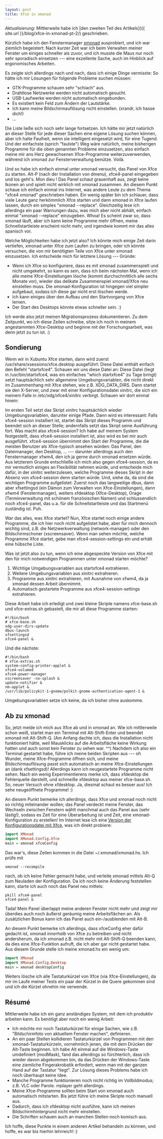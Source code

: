 ```yaml
---
layout: post
title: Xfce in xmonad
---
```


*Aktualisierung*: Mittlerweile habe ich [den zweiten Teil des Artikels]({{ site.url }}/blog/xfce-in-xmonad-pt-2/) geschrieben.

Kürzlich habe ich den Fenstermanager [xmonad] ausprobiert, und ich war ziemlich begeistert: Nach kurzer Zeit war ich beim Verwalten meiner Fenster um einiges schneller als zuvor, und ich musste die Maus nur noch sehr sporadisch einsetzen --- eine exzellente Sache, auch im Hinblick auf ergonomisches Arbeiten.

Es zeigte sich allerdings nach und nach, dass ich einige Dinge vermisste: So hätte ich mir Lösungen für folgende Probleme suchen müssen:

- GTK-Programme schauen sehr "schiach" aus.
- Drahtlose Netzwerke werden nicht automatisch gesucht.
- USB-Laufwerke werden nicht automatisch eingebunden.
- Es existiert kein Feld zum Ändern der Lautstärke.
- Ich kann meine Bildschirmauflösung nicht einstellen. (xrandr, ich hasse dich!)
- ...

Die Liste ließe sich noch sehr lange fortsetzen. Ich hätte mir jetzt natürlich an dieser Stelle für jede dieser Sachen eine eigene Lösung suchen können, aber ich halte Faulheit, wenn sie intelligent eingesetzt wird, für eine Tugend. Und der einfachste (sprich "faulste") Weg wäre natürlich, meine bisherigen Programme für die oben genannten Probleme einzusetzen, also einfach meine mir ans Herz gewachsenen Xfce-Programme weiterzuverwenden, während ich xmonad zur Fensterverwaltung benütze. Voilà.

Und so habe ich einfach einmal unter xmonad versucht, das Panel von Xfce zu starten. Alt-P (nach der Installation von dmenu), xfce4-panel eingegeben und los geht's. Mon dieu ! Das Panel schaut grauenhaft aus, zeigt keine Ikonen an und spielt nicht wirklich mit xmonad zusammen. An diesem Punkt schaue ich einfach einmal ins Internet, was andere Leute zu dem Thema "xfce4 xmonad" geschrieben haben. Ein wenig später bin ich schlauer, dass viele Leute ganz herkömmlich Xfce starten und dann xmonad in Xfce laufen lassen, durch ein simples "xmonad --replace". Gleichzeitig lese ich allerdings ein paar Warnungen dazu, was mich aber nicht abhält, einfach einmal "xmonad --replace" einzugeben. Whoa! Es scheint zwar so, dass xmonad läuft, aber ich kann keine Programme mehr öffnen, meine Schnellstartleiste erscheint nicht mehr, und irgendwie kommt mir das alles spanisch vor.

Welche Möglichkeiten habe ich jetzt also? Ich könnte mich einige Zeit darin vertiefen, xmonad unter Xfce zum Laufen zu bringen, oder ich könnte versuchen, die von mir benötigten Teile von Xfce unter xmonad einzusetzen.
Ich entscheide mich für letztere Lösung --- Gründe:

- Wenn ich Xfce so konfiguriere, dass es mit xmonad zusammenspielt und nicht umgekehrt, so kann es sein, dass ich beim nächsten Mal, wenn ich alle meine Xfce-Einstellungen lösche (kommt durchschnittlich alle sechs Monate vor), wieder das delikate Zusammenspiel xmonad/Xfce neu einstellen muss. Die xmonad-Konfiguration ist hingegen viel simpler aufgebaut, sodass ich diese gar nicht erst löschen werde.
- Ich kann einiges über den Aufbau und den Startvorgang von Xfce lernen.
- Der Start des Desktops könnte etwas schneller sein. :)

Ich werde also jetzt meinen Migrationsprozess dokumentieren. Zu dem Zeitpunkt, wo ich diese Zeilen schreibe, sitze ich noch in meinem angestammten Xfce-Desktop und beginne mit der Forschungsarbeit, was denn jetzt zu tun ist. :)


Sondierung
----------

Wenn wir in Xubuntu Xfce starten, dann wird zuerst /usr/share/xsessions/xfce.desktop ausgeführt: Diese Datei enthält einfach den Befehl "startxfce4". Schauen wir uns diese Datei an: Diese Datei (liegt in /usr/bin/startxfce4, was ein einfaches "which startxfce4" zu Tage bringt) setzt hauptsächlich sehr allgemeine Umgebungsvariablen, die nicht direkt im Zusammenhang mit Xfce stehen, wie z.B. XDG_DATA_DIRS. Dann startet sie den X-Server, und zwar mit einer Konfigurationsdatei xinitrc, die sich ein meinem Falle in /etc/xdg/xfce4/xinitrc verbirgt. Schauen wir dort einmal hinein:

Im ersten Teil setzt das Skript xinitrc hauptsächlich wieder Umgebungsvariablen, darunter einige Pfade.
Dann wird es interessant: Falls xfce4-session installiert ist, startet das Skript dieses Programm und beendet sich an dieser Stelle; andernfalls setzt das Skript seine Ausführung fort.
Was macht also xfce4-session? Ich habe auf meinem System festgestellt, dass xfce4-session installiert ist, also wird es bei mir auch ausgeführt. xfce4-session übernimmt den Start der Programme, die die meisten Benutzer als Xfce-typisch ansehen würden: Das Panel, den Dateimanager, den Desktop, ... --- darunter allerdings auch den Fenstermanager xfwm4, den ich ja gerne durch xmonad ersetzen würde.
Aus letzterem Grunde entschließe ich mich also gegen xfce4-session, da es mir vermutlich einiges an Flexibilität nehmen würde, und entscheide mich dafür, in der xinitrc weiterzulesen, welche Programme dieses Skript in der Absenz von xfce4-session denn starten würde. Und, siehe da, da sind die wichtigen Programme aufgelistet: Zuerst noch das langweilige dbus, dann aber xfsettingsd (ein Dämon zum Verwalten von Xfce-Einstellungen), dann xfwm4 (Fenstermanager), weiters xfdesktop (Xfce-Desktop), Orage (Terminverwaltung mit schönem französischen Namen) und schlussendlich noch xfce4-panel, das u.a. für die Schnellstartleiste und das Startmenü zuständig ist. Puh.

War das alles, was Xfce startet? Nun, Xfce startet noch einige andere Programme, die ich hier noch nicht aufgelistet habe, aber für mich dennoch wichtig sind, z.B. die Netzwerkverwaltung (network-manager) oder den Bildschirmschoner (xscreensaver). Wenn man sehen möchte, welche Programme Xfce startet, gebe man xfce4-session-settings ein und erhält eine hübsche Liste.

Was ist jetzt also zu tun, wenn ich eine abgespeckte Version von Xfce mit den für mich notwendigen Programmen unter xmonad starten möchte?

1. Wichtige Umgebungsvariablen aus startxfce4 extrahieren.
2. Weitere Umgebungsvariablen aus xinitrc extrahieren.
3. Programme aus xinitrc extrahieren, mit Ausnahme von xfwm4, da ja xmonad dessen Arbeit übernimmt.
4. Automatisch gestartete Programme aus xfce4-session-settings extrahieren.

Diese Arbeit habe ich erledigt und zwei kleine Skripte namens xfce-base.sh und xfce-extras.sh gebastelt, die mir all diese Programme starten:

~~~
#!/bin/bash
# xfce-base.sh
xdg-user-dirs-update
dbus-launch
xfsettingsd
xfce4-panel &
~~~

Und die nächste:

~~~
#!/bin/bash
# xfce-extras.sh
system-config-printer-applet &
xfce4-volumed
xfce4-power-manager
xscreensaver -no-splash &
update-notifier &
nm-applet &
/usr/lib/policykit-1-gnome/polkit-gnome-authentication-agent-1 &
~~~

Umgebungsvariablen setze ich keine, da ich bisher ohne auskomme.



Ab zu xmonad
------------

So, jetzt melde ich mich aus Xfce ab und in xmonad an. Wie ich mittlerweile schon weiß, startet man ein Terminal mit Alt-Shift-Enter und beendet xmonad mit Alt-Shift-Q. (Am Anfang dachte ich, dass die Installation nicht funktioniert hätte, weil Mausklicks auf die Arbeitsfläche keine Wirkung hatten und auch sonst kein Fenster zu sehen war. ^^) Nachdem ich also ein Terminal gestartet habe, führe ich meine beiden Skripten aus --- oh Wunder, meine Xfce-Programme öffnen sich, und meine Bildschirmauflösung passt sich automatisch an meine Xfce-Einstellungen an (dank xfsettingsd)! Allerdings kann ich neugestartete Programme nicht sehen. Nach ein wenig Experimentierens merke ich, dass xfdesktop die Fehlerquelle darstellt, und schmeiße xfdesktop aus meiner xfce-base.sh. So, neuer Versuch ohne xfdesktop. Ja, diesmal schaut es besser aus! Ich sehe neugeöffnete Programme! :)

An diesem Punkt bemerke ich allerdings, dass Xfce und xmonad noch nicht so richtig miteinander wollen; das Panel verdeckt meine Fenster, das Wechseln zwischen Fenstern wählt manchmal auch das Panel aus (sehr lästig!), sodass es Zeit für eine Überarbeitung ist und Zeit, eine xmonad-Konfiguration zu erstellen! Im Internet lese ich eine [Version der Konfigurationsdatei mit Xfce](http://www.haskell.org/haskellwiki/Xmonad/Using_xmonad_in_XFCE#Using_XMonad.Config.Xfce), was ich direkt probiere:

~~~ haskell
import XMonad
import XMonad.Config.Xfce
main = xmonad xfceConfig
~~~

Das war's, diese Zeilen kommen in die Datei ~/.xmonad/xmonad.hs. Ich prüfe mit

~~~
xmonad --recompile
~~~

nach, ob ich keine Fehler gemacht habe, und verleite xmonad mittels Alt-Q zum Neuladen der Konfiguration. Da ich noch keine Änderung feststellen kann, starte ich auch noch das Panel neu mittels:

~~~
pkill xfce4-panel
xfce4-panel &
~~~

Tada! Mein Panel überlappt meine anderen Fenster nicht mehr und zeigt mir überdies auch noch äußerst geräumig meine Arbeitsflächen an. Als zusätzlichen Bonus kann ich das Panel auch ein-/ausblenden mit Alt-B.

An diesem Punkt bemerke ich allerdings, dass xfceConfig eher dafür gedacht ist, xmonad *innerhalb* von Xfce zu betreiben und nicht andersherum, da ich xmonad z.B. nicht mehr mit Alt-Shift-Q beenden kann, da dies eine Xfce-Funktion aufruft, die ich aber gar nicht gestartet habe. Aus diesem Grunde stelle ich meine xmonad.hs ein wenig um:

~~~ haskell
import XMonad
import XMonad.Config.Desktop
main = xmonad desktopConfig
~~~

Weiters lösche ich alle Tastaturkürzel von Xfce (via Xfce-Einstellungen), da mir im Laufe meiner Tests ein paar der Kürzel in die Quere gekommen sind und ich die Kürzel ohnehin nie verwende.


Résumé
------


Mittlerweile habe ich ein ganz anständiges System, mit dem ich produktiv arbeiten kann. Es benötigt aber noch ein wenig Arbeit:

- Ich möchte mir noch Tastaturkürzel für einige Sachen, wie z.B. "Bildschirmfoto von aktuellem Fenster machen", definieren.
- An ein paar Stellen kollidieren Tastaturkürzel von Programmen mit den xmonad-Tastaturkürzeln, vornehmlich jenen, die mit dem Drücken der Alt-Taste beginnen. Ich habe Alt einmal auf die Windows-Taste umdefiniert (modMask), fand das allerdings so fürchterlich, dass ich wieder davon abgekommen bin, da das Drücken der Windows-Taste eine ziemliche Fingerakrobatik erfordert, wenn man mit der ganzen Hand auf der Tastatur "liegt". Zur Lösung dieses Problems habe ich noch überhaupt keine Idee.
- Manche Programme funktionieren noch nicht richtig im Vollbildmodus; z.B. VLC oder Parole. mplayer geht allerdings.
- Meine Xfce-Programme sollten beim Start von xmonad auch automatisch mitstarten. Bis jetzt führe ich meine Skripte noch manuell aus.
- Dadurch, dass ich xfdesktop nicht ausführe, kann ich meinen Bildschirmhintergrund nicht mehr einstellen.
- Die Schriften schauen auch an manchen Stellen noch komisch aus.

Ich hoffe, diese Punkte in einem anderen Artikel behandeln zu können, und hoffe, es war bis hierhin lehrreich! :)


[xmonad]: http://xmonad.org/
